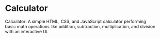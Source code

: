 # Calculator
 Calculator: A simple HTML, CSS, and JavaScript calculator performing basic math operations like addition, subtraction, multiplication, and division with an interactive UI.
